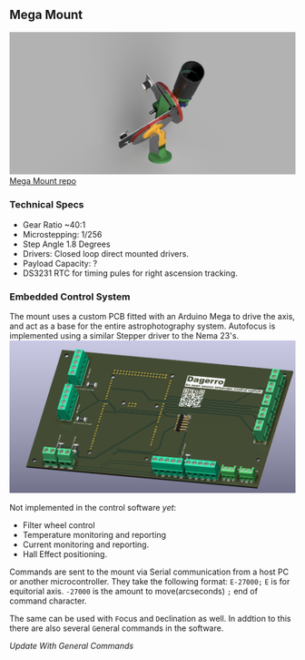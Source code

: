 ## Mega Mount
![megaMount 3d](/assets/megaMount-rendered.png)
[Mega Mount repo](https://github.com/Bortle-Space/Mega-Mount)
### Technical Specs
- Gear Ratio ~40:1
- Microstepping: 1/256
- Step Angle 1.8 Degrees
- Drivers: Closed loop direct mounted drivers. 
- Payload Capacity: ?
- DS3231 RTC for timing pules for right ascension tracking.

### Embedded Control System
The mount uses a custom PCB fitted with an Arduino Mega to drive the axis, and act as a base for the entire astrophotography system. Autofocus is implemented using a similar Stepper driver to the Nema 23's.
![megaMount PCB](/assets/megaMount-pcb-render.png)

Not implemented in the control software *yet*:
- Filter wheel control
- Temperature monitoring and reporting
- Current monitoring and reporting.
- Hall Effect positioning.

Commands are sent to the mount via Serial communication from a host PC or another microcontroller. They take the following format:
`E-27000;`
`E` is for equitorial axis.
`-27000` is the amount to move(arcseconds)
`;` end of command character.

The same can be used with `F`ocus and `D`eclination as well. In addtion to this there are also several `G`eneral commands in the software.

*Update With General Commands*